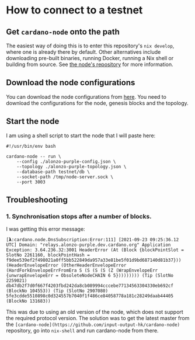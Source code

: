 # How to connect to a testnet

## Get `cardano-node` onto the path

The easiest way of doing this is to enter this repository's `nix develop`, where one is already there by default. Other alternatives include downloading pre-built binaries, running Docker, running a Nix shell or building from source. See [the node's repository](https://github.com/input-output-hk/cardano-node) for more information.

## Download the node configurations

You can download the node configurations from [here](https://hydra.iohk.io/build/7366583/download/1/index.html).
You need to download the configurations for the node, genesis blocks and the topology.

## Start the node

I am using a shell script to start the node that I will paste here:

```shell
#!/usr/bin/env bash

cardano-node -- run \
    --config ./alonzo-purple-config.json \
    --topology ./alonzo-purple-topology.json \
    --database-path testnet/db \
    --socket-path /tmp/node-server.sock \
    --port 3003
```

## Troubleshooting

### 1. Synchronisation stops after a number of blocks.

I was getting this error message:

```
[𝝺:cardano.node.DnsSubscription:Error:111] [2021-09-23 09:25:36.12 UTC] Domain: "relays.alonzo-purple.dev.cardano.org" Application Exception: 3.64.236.32:3001 HeaderError (At (Block {blockPointSlot = SlotNo 2261160, blockPointHash = f9dee539ef2f498021a0ff5bb522849da957a33e81be5f01d9bd687140d81b37})) (HeaderEnvelopeError (OtherHeaderEnvelopeError (HardForkEnvelopeErrFromEra S (S (S (S (Z (WrapEnvelopeErr {unwrapEnvelopeErr = ObsoleteNodeCHAIN 6 5})))))))) (Tip (SlotNo 2259021) db47db2f7d0f667f4203fbd242da8cb089994cccebe77134563304330eb692cf (BlockNo 104553)) (Tip (SlotNo 2907080) 5fe3cdde5510898c0d324557b7040f1f486ce84058778a181c28249daab44405 (BlockNo 131683))
```

This was due to using an old version of the node, which does not support the required protocol version. The solution was to get the latest master from the `[cardano-node](https://github.com/input-output-hk/cardano-node)` repository, go into `nix-shell` and run cardano-node from there.
